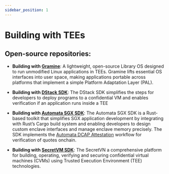 ```yaml
---
sidebar_position: 1
---
```


# Building with TEEs

## Open-source repositories:

* **Building with [Gramine](https://gramineproject.io/)**: A lightweight, open-source Library OS designed to run unmodified Linux applications in TEEs. Gramine lifts essential OS interfaces into user space, making applications portable across platforms that implement a simple Platform Adaptation Layer (PAL).

* **Building with [DStack SDK](https://github.com/Dstack-TEE/dstack)**: The DStack SDK simplifies the steps for developers to deploy programs to a confidential VM and enables verification if an application runs inside a TEE

* **Building with [Automata SGX SDK](https://github.com/automata-network/automata-sgx-sdk)**: The Automata SGX SDK is a Rust-based toolkit that simplifies SGX application development by integrating with Rust’s Cargo build system and enabling developers to design custom enclave interfaces and manage enclave memory precisely. The SDK implements the [Automata DCAP Attestation](https://github.com/automata-network/automata-dcap-attestation) workflow for verification of quotes onchain.

* **Building with [SecretVM SDK](https://github.com/automata-network/secretvm)**: The SecretVN a comprehensive platform for building, operating, verifying and securing confidential virtual machines (CVMs) using Trusted Execution Environment (TEE) technologies.
